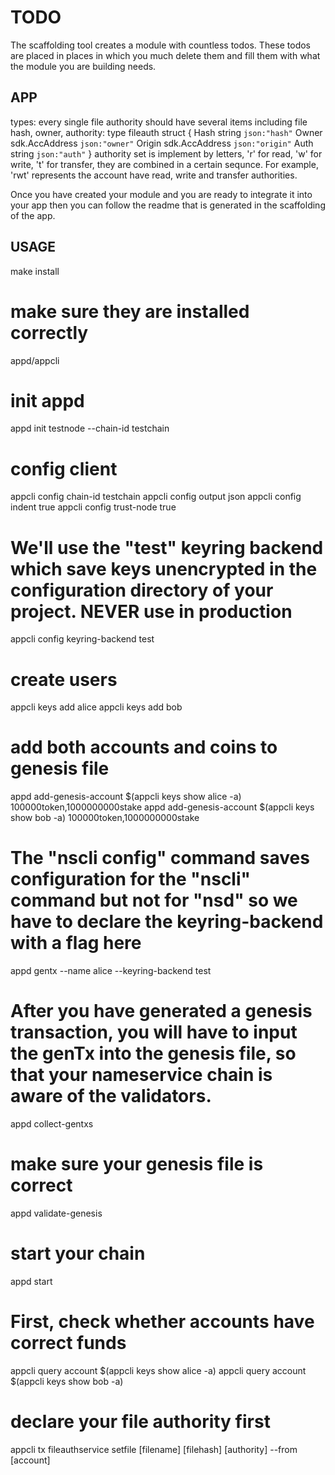# TODO

The scaffolding tool creates a module with countless todos. These todos are placed in places in which you much delete them and fill them with what the module you are building needs.

## APP
types: every single file authority should have several items including file hash, owner, authority:
type fileauth struct {
	Hash  string         `json:"hash"`
	Owner sdk.AccAddress `json:"owner"`
	Origin sdk.AccAddress `json:"origin"`
	Auth  string		 `json:"auth"`
}
authority set is implement by letters, 'r' for read, 'w' for write, 't' for transfer, they are combined in a certain sequnce. For example, 'rwt' represents the account have read, write and transfer authorities.


Once you have created your module and you are ready to integrate it into your app then you can follow the readme that is generated in the scaffolding of the app.

## USAGE

make install

# make sure they are installed correctly
appd/appcli

# init appd
appd init testnode --chain-id testchain

# config client
appcli config chain-id testchain
appcli config output json
appcli config indent true
appcli config trust-node true

# We'll use the "test" keyring backend which save keys unencrypted in the configuration directory of your project. NEVER use in production
appcli config keyring-backend test

# create users
appcli keys add alice
appcli keys add bob

# add both accounts and coins to genesis file
appd add-genesis-account $(appcli keys show alice -a) 100000token,1000000000stake
appd add-genesis-account $(appcli keys show bob -a) 100000token,1000000000stake

# The "nscli config" command saves configuration for the "nscli" command but not for "nsd" so we have to declare the keyring-backend with a flag here
appd gentx --name alice --keyring-backend test

# After you have generated a genesis transaction, you will have to input the genTx into the genesis file, so that your nameservice chain is aware of the validators. 
appd collect-gentxs

# make sure your genesis file is correct
appd validate-genesis

# start your chain
appd start

# First, check whether accounts have correct funds
appcli query account $(appcli keys show alice -a)
appcli query account $(appcli keys show bob -a)

# declare your file authority first
appcli tx fileauthservice setfile [filename] [filehash] [authority] --from [account]

#